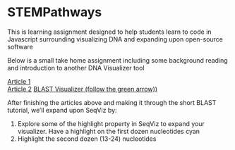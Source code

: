 # STEMPathways
This is learning assignment designed to help students learn to code in Javascript surrounding visualizing DNA and expanding upon open-source software

Below is a small take home assignment including some background reading and introduction to another DNA Visualizer tool

[Article 1](https://medium.com/lattice-automation/visualize-your-dna-sequences-with-seqviz-b1d945eb9684 )   
[Article 2](https://www.edvotek.com/quick-guide-visualizing-dna )
[BLAST Visualizer (follow the green arrow))](https://digitalworldbiology.com/BLAST/slide1.html)

After finishing the articles above and making it through the short BLAST tutorial, we’ll expand upon SeqViz by:
1. Explore some of the highlight property in SeqViz to expand your visualizer. Have a highlight on the first dozen nucleotides cyan
2. Highlight the second dozen (13-24) nucleotides

